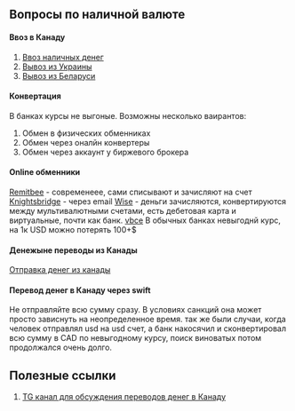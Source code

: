 ## Вопросы по наличной валюте

#### Ввоз в Канаду
1. [Ввоз наличных денег](cash_arrival.md)
2. [Вывоз из Украины](cash_ukraine.md)
3. [Вывоз из Беларуси](cash_belarus.md)


#### Конвертация
В банках курсы не выгоные.  Возможны несколько ваирантов:
1. Обмен в физических обменниках
2. Обмен через оналйн конвертеры
3. Обмен через аккаунт у биржевого брокера

#### Online обменники 

[Remitbee](https://www.remitbee.com) - современеее, сами списывают и зачисляют на счет
[Knightsbridge](https://www.knightsbridgefx.com/) - через email
[Wise](https://wise.com) - деньги зачисляются, конвертируются между мультивалютными счетами, есть дебетовая карта и виртуальные, почти как банк.
[vbce](https://www.vbce.ca)
В обычных банках невыгоднй курс, на 1к 
USD можно потерять 100+$

#### Денежыне переводы из Канады
[Отправка денег из канады](send_money_from_canada.md)

#### Перевод денег в Канаду через swift
Не отправляйте всю сумму сразу. В условиях санкций она может просто зависнуть на неопределенное время. так же были случаи, когда человек отправлял usd на usd счет, а банк накосячил и сконвертировал всю сумму в CAD по невыгодному курсу, поиск виноватых потом продолжался очень долго.

## Полезные ссылки
1. [TG канал для обсуждения переводов денег в Канаду](https://t.me/unionpay_canada)
